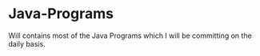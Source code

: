 # Java-Programs
Will contains most of the Java Programs which I will be committing on the daily basis. 
